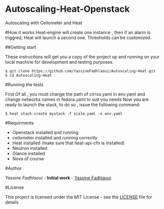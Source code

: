 # Autoscaling-Heat-Openstack
Autoscaling with Ceilometer and Heat


#How it works
Heat-engine will create one instance , then if an alarm is triggred, Heat will launch a second one.
Thresholds can be customized.


##Getting start

These instructions will get you a copy of the project up and running on your local machine for development and testing purposes.

```
$ git clone https://github.com/YassineFadhlaoui/Autoscaling-Heat.git
$ cd Autoscaling-Heat
```

#Running the tests

First Of all , you must change the path of cirros.yaml in env.yaml and change networks names in fedora.yaml to suit you needs 
Now you are ready to launch the stack, to do so , issue the following command:

```
$ heat stack-create mystack -f scale.yaml -e env.yaml  
```

#Requirments

* Openstack installed and running
* ceilometer installed and running correctly
* Heat installed (make sure that heat-api-cfn is installed)
* Neutron installed
* Glance installed
* Nova of course

#Author

*Yassine Fadhlaoui* - **Initial work** - [Yassine Fadhlaoui](https://github.com/YassineFadhlaoui)

#License

This project is licensed under the MIT License - see the [LICENSE](https://github.com/YassineFadhlaoui/Autoscaling-Heat-Openstack/blob/master/LICENSE) file for details
